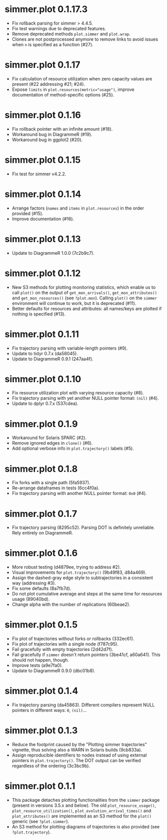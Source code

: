 # simmer.plot 0.1.17.3

- Fix rollback parsing for simmer > 4.4.5.
- Fix test warnings due to deprecated features.
- Remove deprecated methods `plot.simmer` and `plot.wrap`.
- Clones are not postprocessed anymore to remove links to avoid issues when `n`
  is specified as a function (#27).

# simmer.plot 0.1.17

- Fix calculation of resource utilization when zero capacity values are present
  (#22 addressing #21; #24).
- Expose `limits` in `plot.resources(metric="usage")`, improve documentation of
  method-specific options (#25).

# simmer.plot 0.1.16

- Fix rollback pointer with an infinite amount (#18).
- Workaround bug in DiagrammeR (#19).
- Workaround bug in ggplot2 (#20).

# simmer.plot 0.1.15

- Fix test for simmer v4.2.2.

# simmer.plot 0.1.14

- Arrange factors (`names` and `items` in `plot.resources`) in the order
  provided (#15).
- Improve documentation (#16).

# simmer.plot 0.1.13

- Update to DiagrammeR 1.0.0 (7c2b9c7).

# simmer.plot 0.1.12

- New S3 methods for plotting monitoring statistics, which enable us to call
  `plot()` on the output of `get_mon_arrivals()`, `get_mon_attributes()` and
  `get_mon_resources()` (see `?plot.mon`). Calling `plot()` on the `simmer`
  environment will continue to work, but it is deprecated (#11).
- Better defaults for resources and attributes: all names/keys are plotted if
  nothing is specified (#13).

# simmer.plot 0.1.11

- Fix trajectory parsing with variable-length pointers (#9).
- Update to tidyr 0.7.x (da58045).
- Update to DiagrammeR 0.9.1 (247aa4f).

# simmer.plot 0.1.10

- Fix resource utilization plot with varying resource capacity (#8).
- Fix trajectory parsing with yet another NULL pointer format: `(nil)` (#4).
- Update to dplyr 0.7.x (537cdea).

# simmer.plot 0.1.9

- Workaround for Solaris SPARC (#2).
- Remove ignored edges in `clone()` (#6).
- Add optional verbose info in `plot.trajectory()` labels (#5).

# simmer.plot 0.1.8

- Fix forks with a single path (5fa5937).
- Re-arrange dataframes in tests (6cc4f0a).
- Fix trajectory parsing with another NULL pointer format: `0x0` (#4).

# simmer.plot 0.1.7

- Fix trajectory parsing (8295c52). Parsing DOT is definitely unreliable. Rely
  entirely on DiagrammeR.

# simmer.plot 0.1.6

- More robust testing (d4879ee, trying to address #2).
- Visual improvements for `plot.trajectory()` (9b49f83, d84a469).
- Assign the dashed-gray edge style to subtrajectories in a consistent way
  (addressing #3).
- Fix some defaults (8a7fb7d).
- Do not plot cumulative average and steps at the same time for resources usage
  (89040bd).
- Change alpha with the number of replications (60beae2).

# simmer.plot 0.1.5

- Fix plot of trajectories without forks or rollbacks (332ec61).
- Fix plot of trajectories with a single node (f787c95).
- Fail gracefully with empty trajectories (2d42d7f).
- Fail gracefully if `simmer` doesn't return pointers (3be41cf, a60a641). This
  should not happen, though.
- Improve tests (a9e7fa0).
- Update to DiagrammeR 0.9.0 (dbc01b8).

# simmer.plot 0.1.4

- Fix trajectory parsing (da45863). Different compilers represent NULL pointers
  in different ways: `0`, `(nil)`... 

# simmer.plot 0.1.3

- Reduce the footprint caused by the "Plotting simmer trajectories" vignette, 
  thus solving also a WARN in Solaris builds (9cb833a).
- Assign reproducible identifiers to nodes instead of using external pointers in
  `plot.trajectory()`. The DOT output can be verified regardless of the ordering
  (3c3bc9b).

# simmer.plot 0.1.1

- This package detaches plotting functionalities from the `simmer` package
  (present in versions 3.5.x and below). The old `plot_resource_usage()`,
  `plot_resource_utilization()`, `plot_evolution_arrival_times()` and
  `plot_attributes()` are implemented as an S3 method for the `plot()` generic
  (see `?plot.simmer`).
- An S3 method for plotting diagrams of trajectories is also provided (see
  `?plot.trajectory`).
